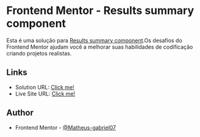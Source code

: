 # Frontend Mentor - Results summary component

Esta é uma solução para [Results summary component](https://www.frontendmentor.io/challenges/results-summary-component-CE_K6s0maV).Os desafios do Frontend Mentor ajudam você a melhorar suas habilidades de codificação criando projetos realistas.

## Links

- Solution URL: [Click me!](https://www.frontendmentor.io/solutions/responsive-results-summary-component-bENknSCdx6)
- Live Site URL: [Click me!](https://htmlpreview.github.io/?https://github.com/Matheus-Gabriel07/results-summary-component/blob/main/index.html)

## Author

- Frontend Mentor - [@Matheus-gabriel07](https://www.frontendmentor.io/profile/Matheus-Gabriel07)
